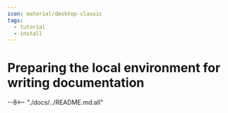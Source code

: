 ```yaml
---
icon: material/desktop-classic
tags:
  - tutorial
  - install
---
```


# Preparing the local environment for writing documentation

--8<-- "./docs/../README.md:all"
